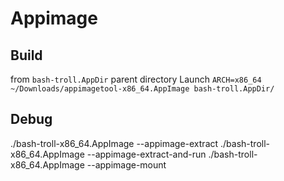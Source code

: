 # Appimage

## Build

from `bash-troll.AppDir` parent directory
Launch `ARCH=x86_64 ~/Downloads/appimagetool-x86_64.AppImage bash-troll.AppDir/`

## Debug

./bash-troll-x86_64.AppImage --appimage-extract
./bash-troll-x86_64.AppImage --appimage-extract-and-run
./bash-troll-x86_64.AppImage --appimage-mount
